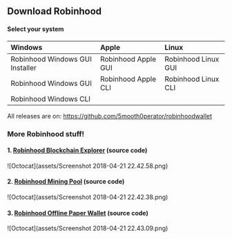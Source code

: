 ## Download Robinhood

#### Select your system

| Windows        | Apple          | Linux |
|:-------------|:------------------|:------|
| Robinhood Windows GUI Installer | Robinhood Apple GUI   | Robinhood Linux GUI  |
| Robinhood Windows GUI           | Robinhood Apple CLI   | Robinhood Linux CLI  |
| Robinhood Windows CLI           |

All releases are on: https://github.com/5mooth0perator/robinhoodwallet

### More Robinhood stuff!

#### 1. [Robinhood Blockchain Explorer](https://jekyllrb.com/) (source code)
![Octocat](assets/Screenshot 2018-04-21 22.42.58.png)

#### 2. [Robinhood Mining Pool](https://jekyllrb.com/) (source code)
![Octocat](assets/Screenshot 2018-04-21 22.42.38.png)

#### 3. [Robinhood Offline Paper Wallet](https://jekyllrb.com/) (source code)
![Octocat](assets/Screenshot 2018-04-21 22.43.09.png)
